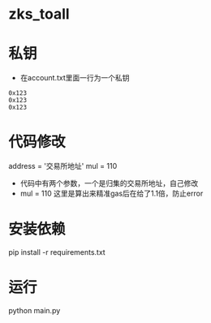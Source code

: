 # zks_toall

# 私钥
* 在account.txt里面一行为一个私钥
```
0x123
0x123
0x123
```
# 代码修改

address = '交易所地址'
mul = 110

* 代码中有两个参数，一个是归集的交易所地址，自己修改
* mul = 110 这里是算出来精准gas后在给了1.1倍，防止error

# 安装依赖

pip install -r requirements.txt

# 运行

python main.py